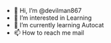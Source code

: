 - 👋 Hi, I’m @devilman867
- 👀 I’m interested in Learning
- 🌱 I’m currently learning Autocat
- 📫 How to reach me mail  

